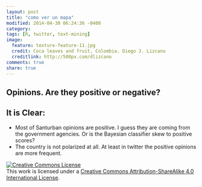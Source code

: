 ```yaml
---
layout: post
title: "como ver un mapa"
modified: 2014-04-30 06:24:36 -0400
category:
tags: [R, twitter, text-mining]
image:
  feature: texture-feature-11.jpg
  credit: Coca leaves and fruit, Colombia. Diego J. Lizcano
  creditlink: http://500px.com/dlizcano
comments: true
share: true
---
```


## Opinions. Are they positive or negative?
<script src="https://embed.github.com/view/geojson/dlizcano/content/deptos.geojson"></script>

## It is Clear:
- Most of Santurban opinions are positive. I guess they are coming from the government agencies.  Or is the Bayesian classifier skew to positive scores? 
- The country is not polarized at all. At least in twitter the positive opinions are more frequent. 

<a rel="license" href="http://creativecommons.org/licenses/by-sa/4.0/"><img alt="Creative Commons License" style="border-width:0" src="http://i.creativecommons.org/l/by-sa/4.0/88x31.png" /></a><br />This work is licensed under a <a rel="license" href="http://creativecommons.org/licenses/by-sa/4.0/">Creative Commons Attribution-ShareAlike 4.0 International License</a>.
